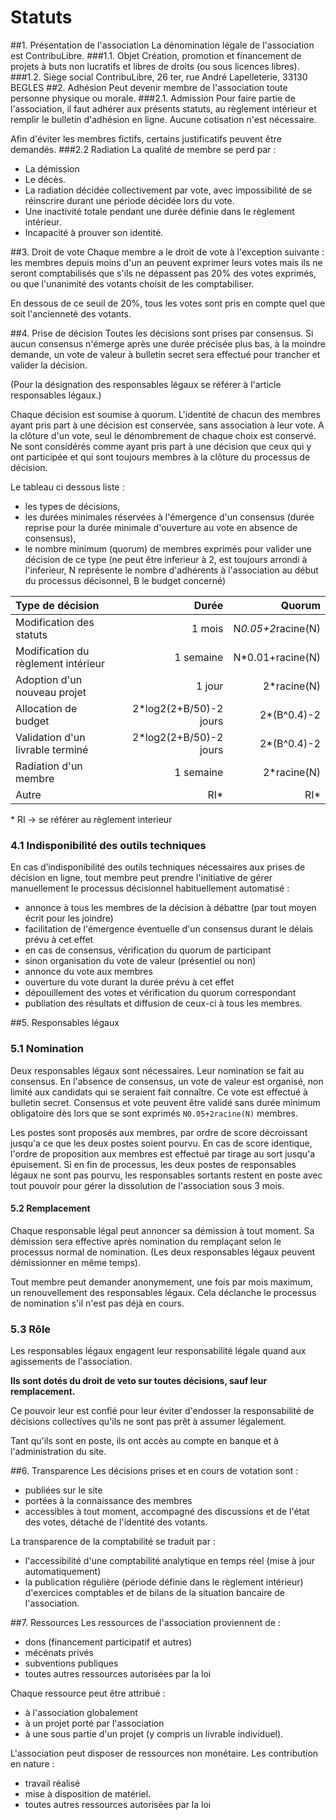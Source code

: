 
Statuts
=======

##1. Présentation de l'association
La dénomination légale de l'association est ContribuLibre.
###1.1. Objet
Création, promotion et financement de projets à buts non lucratifs et libres de droits (ou sous licences libres).
###1.2. Siège social
ContribuLibre, 26 ter, rue André Lapelleterie, 33130 BEGLES
##2. Adhésion
Peut devenir membre de l'association toute personne physique ou morale.
###2.1. Admission
Pour faire partie de l'association, il faut
adhérer aux présents statuts, au règlement intérieur
et remplir le bulletin d'adhésion en ligne.
Aucune cotisation n'est nécessaire.

Afin d'éviter les membres fictifs, certains justificatifs peuvent être demandés.
###2.2 Radiation
La qualité de membre se perd par :

- La démission
- Le décès.
- La radiation décidée collectivement par vote, avec impossibilité de se réinscrire durant une période décidée lors du vote.
- Une inactivité totale pendant une durée définie dans le règlement intérieur.
- Incapacité à prouver son identité.

##3. Droit de vote
Chaque membre a le droit de vote à l'exception suivante :
les membres depuis moins d'un an peuvent exprimer leurs votes mais ils ne seront comptabilisés que s'ils ne dépassent pas 20% des votes exprimés, ou que l'unanimité des votants choisit de les comptabiliser.

En dessous de ce seuil de 20%, tous les votes sont pris en compte quel que soit l'ancienneté des votants.

##4. Prise de décision
Toutes les décisions sont prises par consensus.
Si aucun consensus n'émerge après une durée précisée plus bas, à la moindre demande, un vote de valeur à bulletin secret sera effectué pour trancher et valider la décision.

(Pour la désignation des responsables légaux se référer à l'article responsables légaux.)

Chaque décision est soumise à quorum.
L'identité de chacun des membres ayant pris part à une décision est conservée, sans association à leur vote.
A la clôture d'un vote, seul le dénombrement de chaque choix est conservé.
Ne sont considérés comme ayant pris part à une décision que ceux qui y ont participée et qui sont toujours membres à la clôture du processus de décision.

Le tableau ci dessous liste :
- les types de décisions,
- les durées minimales réservées à l'émergence d'un consensus (durée reprise pour la durée minimale d'ouverture au vote en absence de consensus),
- le nombre minimum (quorum) de membres exprimés pour valider une décision de ce type (ne peut être inferieur à 2, est toujours arrondi à l'inferieur, N représente le nombre d'adhérents à l'association au début du processus décisonnel, B le budget concerné)

| Type de décision | Durée | Quorum |
| :--- | ---: | ---: |
| Modification des statuts | 1 mois | N*0.05+2*racine(N) |
| Modification du règlement intérieur | 1 semaine | N*0.01+racine(N) |
| Adoption d'un nouveau projet | 1 jour | 2*racine(N) |
| Allocation de budget | 2*log2(2+B/50)-2 jours | 2*(B^0.4)-2 |
| Validation d'un livrable terminé | 2*log2(2+B/50)-2 jours | 2*(B^0.4)-2 |
| Radiation d'un membre | 1 semaine | 2*racine(N) |
| Autre | RI* | RI* |

\* RI -> se référer au règlement interieur

### 4.1 Indisponibilité des outils techniques
En cas d’indisponibilité des outils techniques nécessaires aux prises de décision en ligne, tout membre peut prendre l'initiative de gérer manuellement le processus décisionnel habituellement automatisé :
- annonce à tous les membres de la décision à débattre (par tout moyen écrit pour les joindre)
- facilitation de l'émergence éventuelle d'un consensus durant le délais prévu à cet effet
- en cas de consensus, vérification du quorum de participant
- sinon organisation du vote de valeur (présentiel ou non)
- annonce du vote aux membres
- ouverture du vote durant la durée prévu à cet effet
- dépouillement des votes et vérification du quorum correspondant
- publiation des résultats et diffusion de ceux-ci à tous les membres.

##5. Responsables légaux
### 5.1 Nomination
Deux responsables légaux sont nécessaires.
Leur nomination se fait au consensus.
En l'absence de consensus, un vote de valeur est organisé, non limité aux candidats qui se seraient fait connaître. Ce vote est effectué à bulletin secret.
Consensus et vote peuvent être validé sans durée minimum obligatoire dès lors que se sont exprimés `N0.05+2racine(N)` membres.

Les postes sont proposés aux membres, par ordre de score décroissant jusqu'a ce que les deux postes soient pourvu.
En cas de score identique, l'ordre de proposition aux membres est effectué par tirage au sort jusqu'a épuisement.
Si en fin de processus, les deux postes de responsables légaux ne sont pas pourvu, les responsables sortants restent en poste avec tout pouvoir pour gérer la dissolution de l'association sous 3 mois.

#### 5.2 Remplacement
Chaque responsable légal peut annoncer sa démission à tout moment. Sa démission sera effective après nomination du remplaçant selon le processus normal de nomination. (Les deux responsables légaux peuvent démissionner en même temps).

Tout membre peut demander anonymement, une fois par mois maximum, un renouvellement des responsables légaux.
Cela déclanche le processus de nomination s'il n'est pas déjà en cours.

### 5.3 Rôle
Les responsables légaux engagent leur responsabilité légale quand aux agissements de l'association.

**Ils sont dotés du droit de veto sur toutes décisions, sauf leur remplacement.**

Ce pouvoir leur est confié pour leur éviter d'endosser la responsabilité de décisions collectives qu'ils ne sont pas prêt à assumer légalement.

Tant qu'ils sont en poste, ils ont accès au compte en banque et à l'administration du site.


##6. Transparence
Les décisions prises et en cours de votation sont :
- publiées sur le site
- portées à la connaissance des membres
- accessibles à tout moment, accompagné des discussions et de l'état des votes, détaché de l'identité des votants.

La transparence de la comptabilité se traduit par :

- l'accessibilité d'une comptabilité analytique en temps réel (mise à jour automatiquement)
- la publication régulière (période définie dans le règlement intérieur) d'exercices comptables et de bilans de la situation bancaire de l'association.

##7. Ressources
Les ressources de l'association proviennent de :
- dons (financement participatif et autres)
- mécénats privés
- subventions publiques
- toutes autres ressources autorisées par la loi

Chaque ressource peut être attribué :
- à l'association globalement
- à un projet porté par l'association
- à une sous partie d'un projet (y compris un livrable individuel).

L'association peut disposer de ressources non monétaire.
Les contribution en nature :
- travail réalisé
- mise à disposition de matériel.
- toutes autres ressources autorisées par la loi
